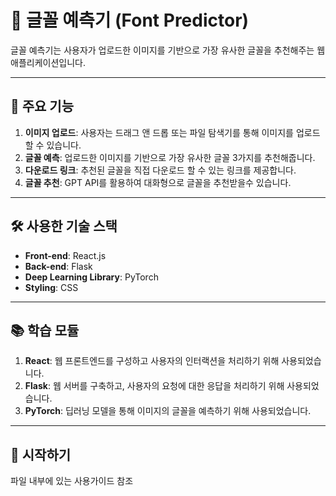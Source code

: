# 🎨 글꼴 예측기 (Font Predictor)

글꼴 예측기는 사용자가 업로드한 이미지를 기반으로 가장 유사한 글꼴을 추천해주는 웹 애플리케이션입니다.

---

## 🌟 주요 기능

1. **이미지 업로드**: 사용자는 드래그 앤 드롭 또는 파일 탐색기를 통해 이미지를 업로드 할 수 있습니다.
2. **글꼴 예측**: 업로드한 이미지를 기반으로 가장 유사한 글꼴 3가지를 추천해줍니다.
3. **다운로드 링크**: 추천된 글꼴을 직접 다운로드 할 수 있는 링크를 제공합니다.
4. **글꼴 추천**: GPT API를 활용하여 대화형으로 글꼴을 추천받을수 있습니다.

---

## 🛠 사용한 기술 스택

- **Front-end**: React.js
- **Back-end**: Flask
- **Deep Learning Library**: PyTorch
- **Styling**: CSS

---

## 📚 학습 모듈

1. **React**: 웹 프론트엔드를 구성하고 사용자의 인터랙션을 처리하기 위해 사용되었습니다.
2. **Flask**: 웹 서버를 구축하고, 사용자의 요청에 대한 응답을 처리하기 위해 사용되었습니다.
3. **PyTorch**: 딥러닝 모델을 통해 이미지의 글꼴을 예측하기 위해 사용되었습니다.

---

## 🚀 시작하기
파일 내부에 있는 사용가이드 참조
